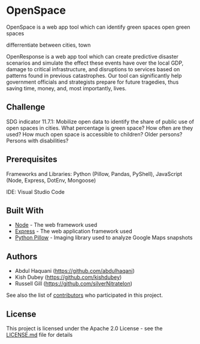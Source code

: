 # OpenSpace
OpenSpace is a web app tool which can identify green spaces
open green spaces

differrentiate between cities, town 

OpenResponse is a web app tool which can create predictive disaster scenarios and simulate the effect these events have over the local GDP, damage to critical infrastructure, and disruptions to services based on patterns found in previous catastrophes. Our tool can significantly help government officials and strategists prepare for future tragedies, thus saving time, money, and, most importantly, lives.

## Challenge
SDG indicator 11.7.1: Mobilize open data to identify the share of public use of open spaces in cities. What percentage is green space? How often are they used? How much open space is accessible to children? Older persons? Persons with disabilities?

## Prerequisites
Frameworks and Libraries: Python (Pillow, Pandas, PyShell), JavaScript (Node, Express, DotEnv, Mongoose)

IDE: Visual Studio Code 

## Built With

* [Node](https://nodejs.org/en/) - The web framework used
* [Express](https://expressjs.com/) - The web application framework used
* [Python Pillow](https://pillow.readthedocs.io/en/stable/) - Imaging library used to analyze Google Maps snapshots

## Authors

* Abdul Haquani (https://github.com/abdulhaqani) 
* Kish Dubey    (https://github.com/kishdubey)
* Russell Gill  (https://github.com/silverNitrateIon)

See also the list of [contributors](https://github.com/ogp-summit-hackathon-sommet-pgo/rakhak/contributors) who participated in this project.

## License

This project is licensed under the Apache 2.0 License - see the [LICENSE.md](LICENSE.md) file for details
